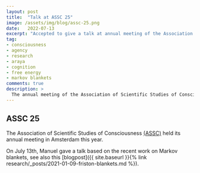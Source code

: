 ```yaml
---
layout: post
title:  "Talk at ASSC 25"
image: /assets/img/blog/assc-25.png
date:   2022-07-13
excerpt: "Accepted to give a talk at annual meeting of the Association of Scientific Studies of Consciousness in Amsterdam"
tag:
- consciousness
- agency
- research
- araya
- cognition
- free energy
- markov blankets
comments: true
description: >
  The annual meeting of the Association of Scientific Studies of Consciousness (ASSC).
---
```



## ASSC 25
The Association of Scientific Studies of Consciousness [(ASSC)](https://theassc.org/) held its annual meeting in Amsterdam this year.

On July 13th, Manuel gave a talk based on the recent work on Markov blankets, see also this [blogpost]({{ site.baseurl }}{% link research/_posts/2021-01-09-friston-blankets.md %}).